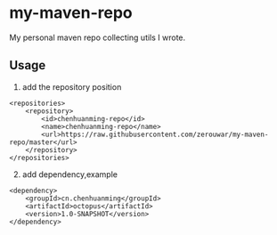 # my-maven-repo
My personal maven repo collecting utils I wrote.

## Usage
1. add the repository position

>
    <repositories>
        <repository>
            <id>chenhuanming-repo</id>
            <name>chenhuanming-repo</name>
            <url>https://raw.githubusercontent.com/zerouwar/my-maven-repo/master</url>
        </repository>
    </repositories>


2. add dependency,example

>
    <dependency>
        <groupId>cn.chenhuanming</groupId>
        <artifactId>octopus</artifactId>
        <version>1.0-SNAPSHOT</version>
    </dependency>

